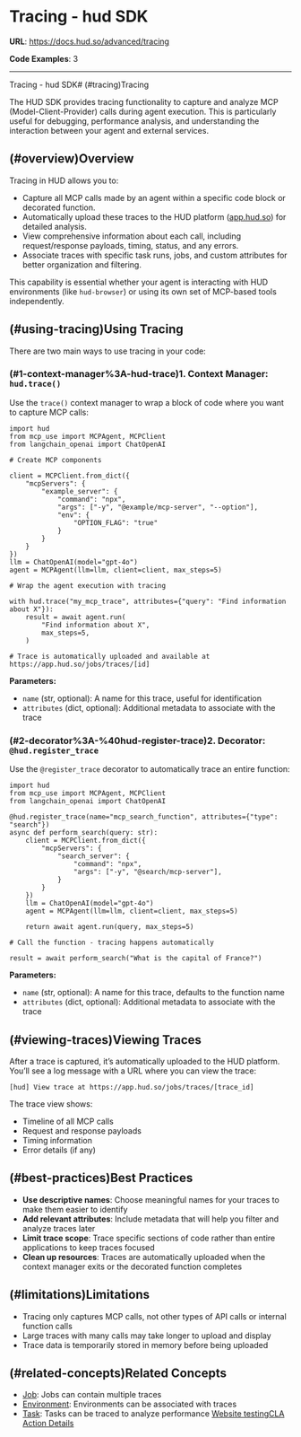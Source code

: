 # Tracing - hud SDK

**URL**: https://docs.hud.so/advanced/tracing

**Code Examples**: 3

---

Tracing - hud SDK# (#tracing)Tracing

The HUD SDK provides tracing functionality to capture and analyze MCP (Model-Client-Provider) calls during agent execution. This is particularly useful for debugging, performance analysis, and understanding the interaction between your agent and external services.

## (#overview)Overview

Tracing in HUD allows you to:

- Capture all MCP calls made by an agent within a specific code block or decorated function.
- Automatically upload these traces to the HUD platform ([app.hud.so](https://app.hud.so)) for detailed analysis.
- View comprehensive information about each call, including request/response payloads, timing, status, and any errors.
- Associate traces with specific task runs, jobs, and custom attributes for better organization and filtering.

This capability is essential whether your agent is interacting with HUD environments (like `hud-browser`) or using its own set of MCP-based tools independently.

## (#using-tracing)Using Tracing

There are two main ways to use tracing in your code:

### (#1-context-manager%3A-hud-trace)1. Context Manager: `hud.trace()`

Use the `trace()` context manager to wrap a block of code where you want to capture MCP calls:

```
import hud
from mcp_use import MCPAgent, MCPClient
from langchain_openai import ChatOpenAI

# Create MCP components

client = MCPClient.from_dict({
    "mcpServers": {
        "example_server": {
            "command": "npx",
            "args": ["-y", "@example/mcp-server", "--option"],
            "env": {
                "OPTION_FLAG": "true"
            }
        }
    }
})
llm = ChatOpenAI(model="gpt-4o")
agent = MCPAgent(llm=llm, client=client, max_steps=5)

# Wrap the agent execution with tracing

with hud.trace("my_mcp_trace", attributes={"query": "Find information about X"}):
    result = await agent.run(
        "Find information about X",
        max_steps=5,
    )

# Trace is automatically uploaded and available at https://app.hud.so/jobs/traces/[id]

```

**Parameters:**

- `name` (str, optional): A name for this trace, useful for identification
- `attributes` (dict, optional): Additional metadata to associate with the trace

### (#2-decorator%3A-%40hud-register-trace)2. Decorator: `@hud.register_trace`

Use the `@register_trace` decorator to automatically trace an entire function:

```
import hud
from mcp_use import MCPAgent, MCPClient
from langchain_openai import ChatOpenAI

@hud.register_trace(name="mcp_search_function", attributes={"type": "search"})
async def perform_search(query: str):
    client = MCPClient.from_dict({
        "mcpServers": {
            "search_server": {
                "command": "npx",
                "args": ["-y", "@search/mcp-server"],
            }
        }
    })
    llm = ChatOpenAI(model="gpt-4o")
    agent = MCPAgent(llm=llm, client=client, max_steps=5)
    
    return await agent.run(query, max_steps=5)

# Call the function - tracing happens automatically

result = await perform_search("What is the capital of France?")
```

**Parameters:**

- `name` (str, optional): A name for this trace, defaults to the function name
- `attributes` (dict, optional): Additional metadata to associate with the trace

## (#viewing-traces)Viewing Traces

After a trace is captured, it’s automatically uploaded to the HUD platform. You’ll see a log message with a URL where you can view the trace:

```
[hud] View trace at https://app.hud.so/jobs/traces/[trace_id]
```

The trace view shows:

- Timeline of all MCP calls
- Request and response payloads
- Timing information
- Error details (if any)

## (#best-practices)Best Practices

- **Use descriptive names**: Choose meaningful names for your traces to make them easier to identify
- **Add relevant attributes**: Include metadata that will help you filter and analyze traces later
- **Limit trace scope**: Trace specific sections of code rather than entire applications to keep traces focused
- **Clean up resources**: Traces are automatically uploaded when the context manager exits or the decorated function completes

## (#limitations)Limitations

- Tracing only captures MCP calls, not other types of API calls or internal function calls
- Large traces with many calls may take longer to upload and display
- Trace data is temporarily stored in memory before being uploaded

## (#related-concepts)Related Concepts

- [Job](https://docs.hud.so/concepts/job): Jobs can contain multiple traces
- [Environment](https://docs.hud.so/concepts/environment): Environments can be associated with traces
- [Task](https://docs.hud.so/concepts/task): Tasks can be traced to analyze performance
[Website testing](https://docs.hud.so/examples/web-app-testing)[CLA Action Details](https://docs.hud.so/advanced/cla-details)